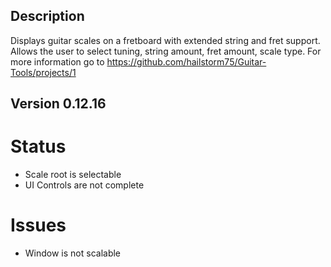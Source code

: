 ## Description
Displays guitar scales on a fretboard with extended string and fret support.
Allows the user to select tuning, string amount, fret amount, scale type.
For more information go to https://github.com/hailstorm75/Guitar-Tools/projects/1

## Version 0.12.16
# Status
 - Scale root is selectable
 - UI Controls are not complete
# Issues
 - Window is not scalable